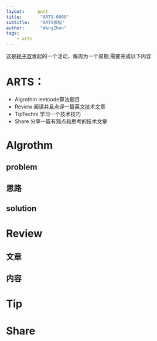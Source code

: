 ```yaml
---
layout:     post
title:       "ARTS-0000"
subtitle:    "ARTS模板"
author:      "WangZhen"
tags: 
    - arts
---
```


这是[耗子叔](httpscoolshell.cn)发起的一个活动，每周为一个周期,需要完成以下内容

# ARTS：
 - Algrothm leetcode算法题目
 - Review 阅读并且点评一篇英文技术文章
 - TipTechni 学习一个技术技巧
 - Share 分享一篇有观点和思考的技术文章

 
# Algrothm

## problem

## 思路

## solution


# Review

## 文章

## 内容


# Tip


# Share


